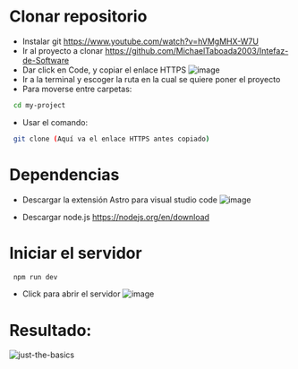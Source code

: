 # Clonar repositorio
* Instalar git https://www.youtube.com/watch?v=hVMgMHX-W7U
* Ir al proyecto a clonar https://github.com/MichaelTaboada2003/Intefaz-de-Software
* Dar click en Code, y copiar el enlace HTTPS ![image](https://github.com/MichaelTaboada2003/Intefaz-de-Software/assets/128438040/ef5702d6-f008-4dc2-823c-f9de5f175ef6)
* Ir a la terminal y escoger la ruta en la cual se quiere poner el proyecto
* Para moverse entre carpetas:
  
 ```bash
  cd my-project
```
* Usar el comando: 
 ```bash
  git clone (Aquí va el enlace HTTPS antes copiado)
```

# Dependencias

* Descargar la extensión Astro para visual studio code
![image](https://github.com/MichaelTaboada2003/Intefaz-de-Software/assets/128438040/1f81dd9c-de79-4c85-9ded-68958b9b5c35)

* Descargar node.js https://nodejs.org/en/download

# Iniciar el servidor

 ```cmd
  npm run dev
```

* Click para abrir el servidor
![image](https://github.com/MichaelTaboada2003/Intefaz-de-Software/assets/128438040/15fd377e-4e0e-4c11-be29-2997a2f38071)

# Resultado: 

![just-the-basics](https://github.com/withastro/astro/assets/2244813/a0a5533c-a856-4198-8470-2d67b1d7c554)

